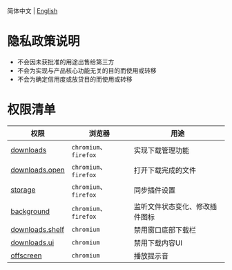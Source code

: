 简体中文 | [English](privacy.en.md)

# 隐私政策说明

- 不会因未获批准的用途出售给第三方
- 不会为实现与产品核心功能无关的目的而使用或转移
- 不会为确定信用度或放贷目的而使用或转移

# 权限清单

| 权限                                                                                                                    | 浏览器                | 用途                           |
| ----------------------------------------------------------------------------------------------------------------------- | --------------------- | ------------------------------ |
| [downloads](https://developer.mozilla.org/en-US/docs/Mozilla/Add-ons/WebExtensions/API/downloads)                       | `chromium`、`firefox` | 实现下载管理功能               |
| [downloads.open](https://developer.mozilla.org/en-US/docs/Mozilla/Add-ons/WebExtensions/API/downloads/open)             | `chromium`、`firefox` | 打开下载完成的文件             |
| [storage](https://developer.mozilla.org/en-US/docs/Mozilla/Add-ons/WebExtensions/API/storage)                           | `chromium`、`firefox` | 同步插件设置                   |
| [background](https://developer.mozilla.org/en-US/docs/Mozilla/Add-ons/WebExtensions/Background_scripts)                 | `chromium`、`firefox` | 监听文件状态变化、修改插件图标 |
| [downloads.shelf](https://developer.mozilla.org/en-US/docs/Mozilla/Add-ons/WebExtensions/API/downloads/setShelfEnabled) | `chromium`            | 禁用窗口底部下载栏             |
| [downloads.ui](https://developer.chrome.com/docs/extensions/reference/api/downloads#method-setUiOptions)                | `chromium`            | 禁用下载内容UI                 |
| [offscreen](https://developer.chrome.com/docs/extensions/reference/api/offscreen)                                       | `chromium`            | 播放提示音                     |
